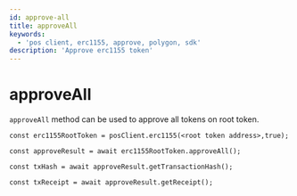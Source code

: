 ```yaml
---
id: approve-all
title: approveAll
keywords:
  - 'pos client, erc1155, approve, polygon, sdk'
description: 'Approve erc1155 token'
---
```


# approveAll

`approveAll` method can be used to approve all tokens on root token.

```
const erc1155RootToken = posClient.erc1155(<root token address>,true);

const approveResult = await erc1155RootToken.approveAll();

const txHash = await approveResult.getTransactionHash();

const txReceipt = await approveResult.getReceipt();

```
